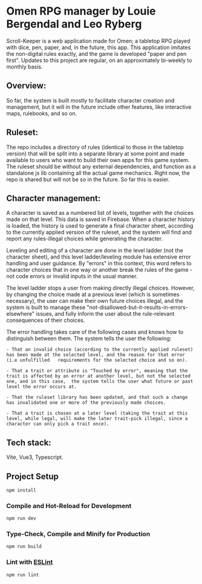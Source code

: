 # Omen RPG manager by Louie Bergendal and Leo Ryberg
Scroll-Keeper is a web application made for Omen; a tabletop RPG played with dice, pen, paper, and, in the future, this app. 
This application imitates the non-digital rules exactly, and the game is developed "paper and pen first". 
Updates to this project are regular, on an approximately bi-weekly to monthly basis.

## Overview:
So far, the system is built mostly to facilitate character creation and management, but it will in the future include other features, like interactive maps, rulebooks, and so on.

## Ruleset:
The repo includes a directory of rules (identical to those in the tabletop version) that will be split into a separate library at some point and made available to users who want to build their own apps for this game system.
The ruleset should be without any external dependencies, and function as a standalone js lib containing all the actual game mechanics.
Right now, the repo is shared but will not be so in the future. So far this is easier.

## Character management:
A character is saved as a numbered list of levels, together with the choices made on that level. This data is saved in Firebase.
When a character history is loaded, the history is used to generate a final character sheet, according to the currently applied version of the ruleset, and the system will find and report any rules-illegal choices while generating the character.

Leveling and editing of a character are done in the level ladder (not the character sheet), and this level ladder/leveling module has extensive error handling and user guidance. By "errors" in this context, this word refers to character choices that in one way or another break the rules of the game - not code errors or invalid inputs in the usual manner.

The level ladder stops a user from making directly illegal choices. However, by changing the choice made at a previous level (which is sometimes necessary), the user can make their own future choices illegal, and the system is built to manage these "not-disallowed-but-it-results-in-errors-elsewhere" issues, and fully inform the user about the rule-relevant consequences of their choices.

The error handling takes care of the following cases and knows how to distinguish between them. The system tells the user the following:

    - That an invalid choice (according to the currently applied ruleset) has been made at the selected level, and the reason for that error (i.e unfulfilled   requirements for the selected choice and so on).

    - That a trait or attribute is "Touched by error", meaning that the trait is affected by an error at another level, but not the selected one, and in this case,  the system tells the user what future or past level the error occurs at.

    - That the ruleset library has been updated, and that such a change has invalidated one or more of the previously made choices.

    - That a trait is chosen at a later level (taking the trait at this level, while legal, will make the later trait-pick illegal, since a character can only pick a trait once).

## Tech stack:
Vite, Vue3, Typescript.

## Project Setup

```sh
npm install
```

### Compile and Hot-Reload for Development

```sh
npm run dev
```

### Type-Check, Compile and Minify for Production

```sh
npm run build
```

### Lint with [ESLint](https://eslint.org/)

```sh
npm run lint
```
